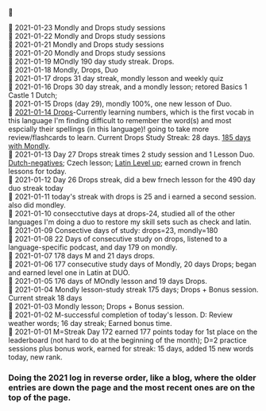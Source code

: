  :large_blue_circle:  <br>
 
:large_blue_circle: 2021-01-23 Mondly and Drops study sessions <br>
:large_blue_circle: 2021-01-22 Mondly and Drops study sessions <br>
:large_blue_circle: 2021-01-21 Mondly and Drops study sessions <br>
:large_blue_circle: 2021-01-20 Mondly and Drops study sessions <br>
:large_blue_circle: 2021-01-19 MOndly 190 day study streak. Drops. <br>
:large_blue_circle: 2021-01-18 Mondly, Drops, Duo <br>
:large_blue_circle: 2021-01-17 drops 31 day streak, mondly lesson and weekly quiz <br>
:large_blue_circle: 2021-01-16 Drops 30 day streak, and a mondly lesson; retored Basics 1 Castle 1 Dutch; <br>
:large_blue_circle: 2021-01-15 Drops (day 29), mondly 100%, one new lesson of Duo.  <br>
:large_blue_circle: [2021-01-14 Drops](https://github.com/EO4wellness/T-I-L/blob/main/polyglot/la-otra/images/2021-01-14-progress.png)-Currently learning numbers, which is the first vocab in this language I'm finding difficult to remember the word(s) and most espcially their spellings (in this language)! going to take more review/flashcards to learn. Current Drops Study Streak: 28 days. [185 days with Mondly](https://github.com/EO4wellness/T-I-L/blob/main/polyglot/la-otra/images/2021-01-14-mondly-stats.jpg).  <br>
 :large_blue_circle: 2021-01-13 Day 27 Drops streak times 2 study session and 1 Lesson Duo. [Dutch-negatives](https://github.com/EO4wellness/T-I-L/blob/main/polyglot/la-otra/images/dutch/2021-01-13-dutch-course.png); Czech lesson; [Latin Level up](https://github.com/EO4wellness/T-I-L/blob/main/polyglot/la-otra/images/latin/2021-01-13-earned%20crown%20and%20next%20level%20up.png); earned crown in french lessons for today. <br>
:large_blue_circle: 2021-01-12 Day 26 Drops streak, did a bew frnech lesson for the 490 day duo streak today <br>
:large_blue_circle: 2021-01-11 today's streak with drops is 25 and i earned a second session. also did mondley. <br>
:large_blue_circle:  2021-01-10 consecctutive days at drops-24, studied all of the other languages I'm doing a duo to restore my skill sets such as check and latin.<br>
:large_blue_circle: 2021-01-09 Consective days of study: drops=23, mondly=180 <br>
:large_blue_circle: 2021-01-08 22 Days of consecutive study on drops, listened to a language-specific podcast, and day 179 on mondly.  <br>
:large_blue_circle: 2021-01-07 178 days M and 21 days drops. <br>
:large_blue_circle: 2021-01-06 177 consecutive study days of Mondly, 20 days Drops; began and earned level one in Latin at DUO.  <br>
:large_blue_circle: 2021-01-05 176 days of MOndly lesson and 19 days Drops.  <br>
:large_blue_circle: 2021-01-04 Mondly lesson-study streak 175 days; Drops + Bonus session. Current streak 18 days <br>
:large_blue_circle: 2021-01-03 Mondly lesson; Drops + Bonus session.  <br>
:large_blue_circle: 2021-01-02 M-successful completion of today's lesson. D: Review weather words; 16 day streak; Earned bonus time. <br>
:large_blue_circle: 2021-01-01 M=Streak Day 172 earned 177 points today for 1st place on the leaderboard (not hard to do at the beginning of the month); D=2 practice sessions plus bonus work, earned for streak: 15 days, added 15 new words today, new rank.  <br>

### Doing the 2021 log in reverse order, like a blog, where the older entries are down the page and the most recent ones are on the top of the page. 
